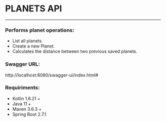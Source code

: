 # PLANETS API
***
### Performs planet operations:
- List all planets.
- Create a new Planet.
- Calculates the distance between two previous saved planets.

### Swagger URL:
http://localhost:8080/swagger-ui/index.html#

### Requiriments:
- Kotlin 1.6.21 +
- Java 11 +
- Maven 3.6.3 + 
- Spring Boot 2.7.1